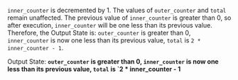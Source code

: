 `inner_counter` is decremented by 1. The values of `outer_counter` and `total` remain unaffected. The previous value of `inner_counter` is greater than 0, so after execution, `inner_counter` will be one less than its previous value. Therefore, the Output State is: `outer_counter` is greater than 0, `inner_counter` is now one less than its previous value, `total` is `2 * inner_counter - 1`.

Output State: **`outer_counter` is greater than 0, `inner_counter` is now one less than its previous value, `total` is `2 * inner_counter - 1**